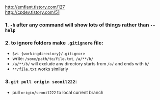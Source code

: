 http://emflant.tistory.com/127      
http://cpdev.tistory.com/51

### 1. `-h` after any command will show lots of things rather than `--help`  
### 2. to ignore folders make `.gitignore` file:    
  - `$vi {workingdirectory}/.gitignore`
  - write:  `/some/path/to/file.txt`, `/a/**/b/`
  - `/a/**/b/` will exclude any directory starts from `/a/` and ends with `b/`
  - `**/file.txt` works similarly    
### 3. `git pull origin seonil222`:     
  - pull `origin/seonil222` to local current branch 
